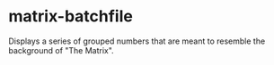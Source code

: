 # matrix-batchfile
Displays a series of grouped numbers that are meant to resemble the background of "The Matrix".
